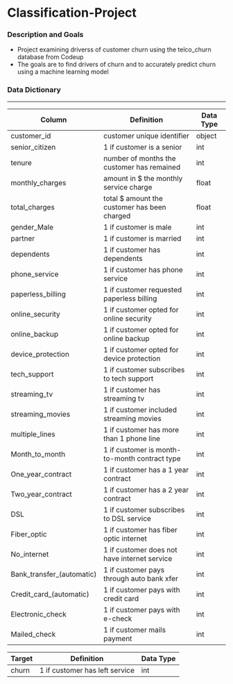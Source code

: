 # Classification-Project

### Description and Goals
- Project examining driverss of customer churn using the telco_churn database from Codeup
- The goals are to find drivers of churn and to accurately predict churn using a machine learning model

### Data Dictionary
---
| Column | Definition | Data Type |
| ----- | ----- | ----- |
|customer_id| customer unique identifier | object |
|senior_citizen| 1 if customer is a senior| int|
|tenure| number of months the customer has remained| int|
|monthly_charges| amount in $ the monthly service charge| float|
|total_charges | total $ amount the customer has been charged| float|
|gender_Male| 1 if customer is male| int|
|partner| 1 if customer is married| int|
|dependents| 1 if customer has dependents| int|
|phone_service| 1 if customer has phone service| int|
|paperless_billing| 1 if customer requested paperless billing| int|
|online_security| 1 if customer opted for online security|int|
|online_backup| 1 if customer opted for online backup|int|
|device_protection| 1 if customer opted for device protection| int|
|tech_support| 1 if customer subscribes to tech support| int|
|streaming_tv| 1 if customer has streaming tv| int|
|streaming_movies| 1 if customer included streaming movies| int|
|multiple_lines| 1 if customer has more than 1 phone line| int|
|Month_to_month| 1 if customer is month-to-month contract type| int|
|One_year_contract| 1 if customer has a 1 year contract| int|
|Two_year_contract| 1 if customer has a 2 year contract| int|
|DSL| 1 if customer subscribes to DSL service| int|
|Fiber_optic| 1 if customer has fiber optic internet| int|
|No_internet| 1 if customer does not have internet service| int|
|Bank_transfer_(automatic)| 1 if customer pays through auto bank xfer|int|
|Credit_card_(automatic)|1 if customer pays with credit card|int|
|Electronic_check| 1 if customer pays with e-check|int|
|Mailed_check| 1 if customer mails payment|int|


| Target | Definition | Data Type |
| ----- | ----- | ----- |
|churn|1 if customer has left service| int |
